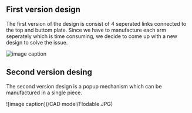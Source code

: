 ## First version design
The first version of the design is consist of 4 seperated links connected to the top and buttom plate. Since we have to manufacture each arm seperately which is time consuming, we decide to come up with a new design to solve the issue.

![image caption](https://github.com/schen304joseph/team3.github.io/blob/1f2b7e6b5d69d39992965443c715b49835bdb6d4/CAD%20model/Flodable.JPG)

## Second version desing
The second version design is a popup mechanism which can  be manufactured in a single piece.

![image caption](/CAD model/Flodable.JPG)






